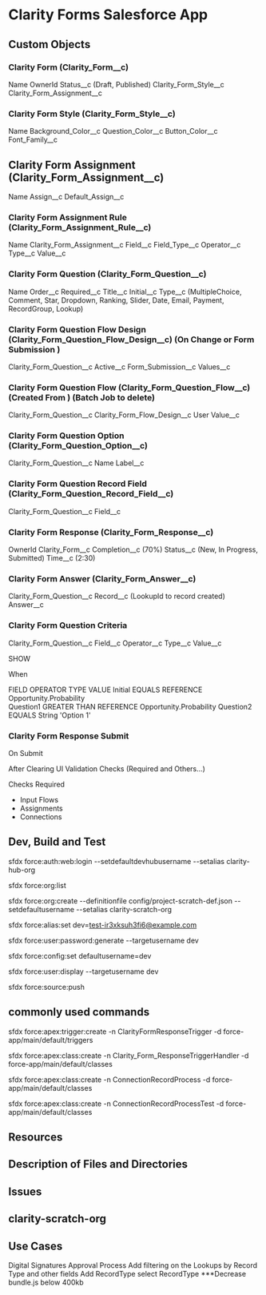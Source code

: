 # Clarity Forms Salesforce App

## Custom Objects

### Clarity Form (Clarity_Form__c)

Name
OwnerId
Status__c (Draft, Published)
Clarity_Form_Style__c
Clarity_Form_Assignment__c

### Clarity Form Style (Clarity_Form_Style__c)

Name
Background_Color__c
Question_Color__c
Button_Color__c
Font_Family__c

## Clarity Form Assignment (Clarity_Form_Assignment__c)

Name
Assign__c
Default_Assign__c

### Clarity Form Assignment Rule (Clarity_Form_Assignment_Rule__c)

Name
Clarity_Form_Assignment__c
Field__c
Field_Type__c
Operator__c
Type__c
Value__c

### Clarity Form Question (Clarity_Form_Question__c)

Name
Order__c
Required__c
Title__c
Initial__c 
Type__c (MultipleChoice, Comment, Star, Dropdown, Ranking, Slider, Date, Email, Payment, RecordGroup, Lookup)

### Clarity Form Question Flow Design (Clarity_Form_Question_Flow_Design__c) (On Change or Form Submission )

Clarity_Form_Question__c
Active__c 
Form_Submission__c 
Values__c 

### Clarity Form Question Flow (Clarity_Form_Question_Flow__c) (Created From ) (Batch Job to delete)

Clarity_Form_Question__c
Clarity_Form_Flow_Design__c
User
Value__c 

### Clarity Form Question Option (Clarity_Form_Question_Option__c)

Clarity_Form_Question__c
Name
Label__c

### Clarity Form Question Record Field (Clarity_Form_Question_Record_Field__c)

Clarity_Form_Question__c
Field__c

### Clarity Form Response (Clarity_Form_Response__c)

OwnerId
Clarity_Form__c
Completion__c (70%)
Status__c (New, In Progress, Submitted)
Time__c (2:30)

### Clarity Form Answer (Clarity_Form_Answer__c)

Clarity_Form_Question__c
Record__c (LookupId to record created)
Answer__c 

### Clarity Form Question Criteria 

Clarity_Form_Question__c
Field__c
Operator__c
Type__c
Value__c

SHOW 

When

FIELD           OPERATOR            TYPE            VALUE
Initial         EQUALS              REFERENCE       Opportunity.Probability  
Question1       GREATER THAN        REFERENCE       Opportunity.Probability
Question2       EQUALS              String          'Option 1'

### Clarity Form Response Submit 

On Submit

After Clearing UI Validation Checks (Required and Others...)

Checks Required

- Input Flows
- Assignments
- Connections

## Dev, Build and Test
sfdx force:auth:web:login --setdefaultdevhubusername --setalias clarity-hub-org

sfdx force:org:list

sfdx force:org:create --definitionfile config/project-scratch-def.json --setdefaultusername --setalias clarity-scratch-org

sfdx force:alias:set dev=test-ir3xksuh3fi6@example.com

sfdx force:user:password:generate --targetusername dev

sfdx force:config:set defaultusername=dev

sfdx force:user:display --targetusername dev

sfdx force:source:push

## commonly used commands

sfdx force:apex:trigger:create -n ClarityFormResponseTrigger -d force-app/main/default/triggers

sfdx force:apex:class:create -n Clarity_Form_ResponseTriggerHandler -d force-app/main/default/classes

sfdx force:apex:class:create -n ConnectionRecordProcess -d force-app/main/default/classes

sfdx force:apex:class:create -n ConnectionRecordProcessTest -d force-app/main/default/classes

## Resources


## Description of Files and Directories


## Issues


## clarity-scratch-org 

## Use Cases
Digital Signatures Approval Process
Add filtering on the Lookups by Record Type and other fields
Add RecordType select RecordType
***Decrease bundle.js below 400kb



